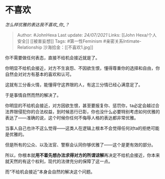 # 不喜欢
*怎么样优雅的表达我不喜欢_你_？*

> Author: #JohnHexa
Last update: *24/07/2021* 
Links: [[John Hexa/个人安全]] [[被害妄想]]
Tags:  #第一性Feminism #亲密关系Intimate-Relationship 
沙海拾金：[[不喜欢1.jpg]]


你不需要做任何表态，直接不给机会接近就是了。

你明显不给机会接近，对方不生哀怨、不因欲生恨，懂得尊重你的选择和自由，你自然会对对方有基本的喜欢和认可。

这就有三分香火情，能懂得守这界限的人，有这三分情已经心满意足了。

于是事情自然而然的解决了。

  

你明显的不给机会接近，对方因欲生恨，甚至要报复你、惩罚你，ta必定会越过合法界限侵犯你的合法权益，到时候恶行已彰，你也没什么必要特别考虑如何优雅的表达了——准确的说，这个时候你任何不侮辱人格的表达都非常优雅。

当事人自己也许不这么觉得——这类人在逻辑上根本不会觉得任何对ta的拒绝可能是优雅的。

但是所有的公众、以及法官、警察会认同你够优雅了——这个是更有效的部分。

  

所以，你根本就**用不着先想办法求得对方的所谓谅解**再决定不给机会接近，你本来就天然的有这个权利，现代的法律充分的保障了这一点。

而“不给机会接近”本身会自然的解决这个问题。

